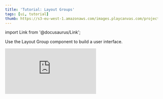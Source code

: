 ```yaml
---
title: 'Tutorial: Layout Groups'
tags: [ui, tutorial]
thumb: https://s3-eu-west-1.amazonaws.com/images.playcanvas.com/projects/12/553515/D4C290-image-75.jpg
---
```


import Link from '@docusaurus/Link';

Use the Layout Group component to build a user interface.

<div className="iframe-container">
    <iframe loading="lazy" src="https://playcanv.as/p/y4JwxWTI/" title="Tutorial: Layout Groups" webkitallowfullscreen="true" mozallowfullscreen="true" allow="autoplay" allowfullscreen="true" allowvr="" scrolling="no" frameborder="0" />
</div>

<Link to='https://playcanvas.com/editor/project/553515/'>Open Project ↗</Link>
